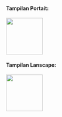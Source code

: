 <div>
<div>
<h4>Tampilan Portait:</h4>
<image style="width: 100px" src="fetchDataFapi_portrait.gif">
</div>
<div>
<h4>Tampilan Lanscape:</h4>
<image style="height: 100px" src="ftechDataFapi_lanscape.gif">
</div>
</div>
